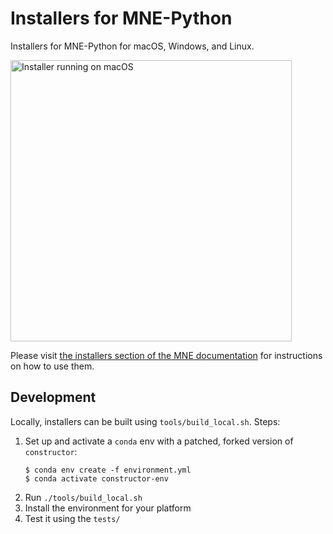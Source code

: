 # Installers for MNE-Python

Installers for MNE-Python for macOS, Windows, and Linux.

<img src="https://mne.tools/dev/_static/mne_installer_macOS.png" alt="Installer running on macOS" width="450px">

Please visit [the installers section of the MNE documentation](https://mne.tools/dev/install/installers.html) for instructions on how to use them.

## Development

Locally, installers can be built using `tools/build_local.sh`. Steps:

1. Set up and activate a `conda` env with a patched, forked version of `constructor`:
   ```console
   $ conda env create -f environment.yml
   $ conda activate constructor-env
   ```
2. Run `./tools/build_local.sh`
3. Install the environment for your platform
4. Test it using the `tests/`
